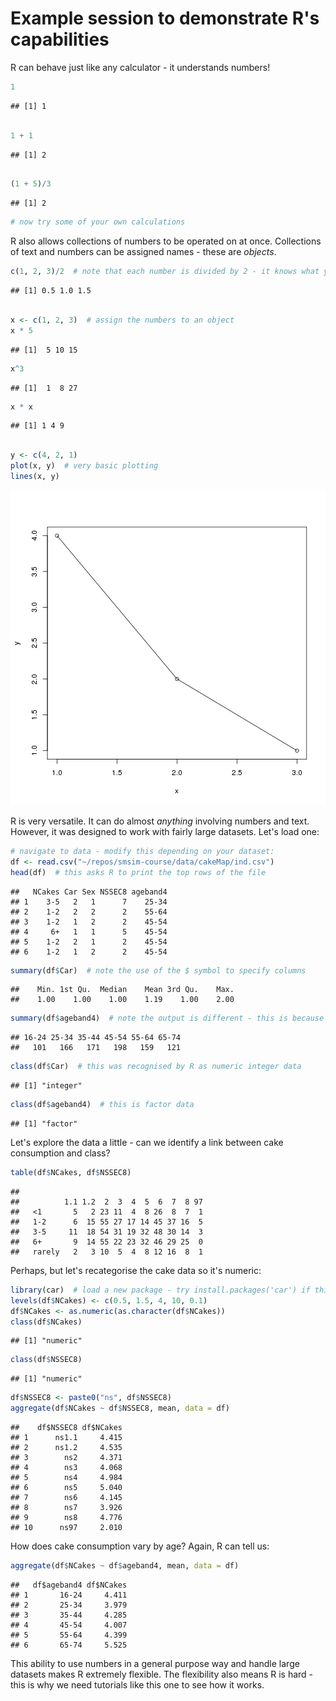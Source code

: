 # Example session to demonstrate R's capabilities

R can behave just like any calculator - it understands numbers!


```r
1
```

```
## [1] 1
```

```r

1 + 1
```

```
## [1] 2
```

```r

(1 + 5)/3
```

```
## [1] 2
```

```r
# now try some of your own calculations
```


R also allows collections of numbers to be operated on at once.
Collections of text and numbers can be assigned names - these are *objects*.


```r
c(1, 2, 3)/2  # note that each number is divided by 2 - it knows what you mean
```

```
## [1] 0.5 1.0 1.5
```

```r

x <- c(1, 2, 3)  # assign the numbers to an object
x * 5
```

```
## [1]  5 10 15
```

```r
x^3
```

```
## [1]  1  8 27
```

```r
x * x
```

```
## [1] 1 4 9
```

```r

y <- c(4, 2, 1)
plot(x, y)  # very basic plotting
lines(x, y)
```

![plot of chunk unnamed-chunk-2](figure/unnamed-chunk-2.png) 


R is very versatile. It can do almost *anything* involving numbers and
text. However, it was designed to work with fairly large datasets. Let's load one:


```r
# navigate to data - modify this depending on your dataset:
df <- read.csv("~/repos/smsim-course/data/cakeMap/ind.csv")
head(df)  # this asks R to print the top rows of the file
```

```
##   NCakes Car Sex NSSEC8 ageband4
## 1    3-5   2   1      7    25-34
## 2    1-2   2   2      2    55-64
## 3    1-2   1   2      2    45-54
## 4     6+   1   1      5    45-54
## 5    1-2   2   1      2    45-54
## 6    1-2   1   2      2    45-54
```

```r
summary(df$Car)  # note the use of the $ symbol to specify columns
```

```
##    Min. 1st Qu.  Median    Mean 3rd Qu.    Max. 
##    1.00    1.00    1.00    1.19    1.00    2.00
```

```r
summary(df$ageband4)  # note the output is different - this is because of the type of data:
```

```
## 16-24 25-34 35-44 45-54 55-64 65-74 
##   101   166   171   198   159   121
```

```r
class(df$Car)  # this was recognised by R as numeric integer data
```

```
## [1] "integer"
```

```r
class(df$ageband4)  # this is factor data
```

```
## [1] "factor"
```


Let's explore the data a little - can we identify a link between cake consumption and class?


```r
table(df$NCakes, df$NSSEC8)
```

```
##         
##          1.1 1.2  2  3  4  5  6  7  8 97
##   <1       5   2 23 11  4  8 26  8  7  1
##   1-2      6  15 55 27 17 14 45 37 16  5
##   3-5     11  18 54 31 19 32 48 30 14  3
##   6+       9  14 55 22 23 32 46 29 25  0
##   rarely   2   3 10  5  4  8 12 16  8  1
```


Perhaps, but let's recategorise the cake data so it's numeric:


```r
library(car)  # load a new package - try install.packages('car') if this fails
levels(df$NCakes) <- c(0.5, 1.5, 4, 10, 0.1)
df$NCakes <- as.numeric(as.character(df$NCakes))
class(df$NCakes)
```

```
## [1] "numeric"
```

```r
class(df$NSSEC8)
```

```
## [1] "numeric"
```

```r
df$NSSEC8 <- paste0("ns", df$NSSEC8)
aggregate(df$NCakes ~ df$NSSEC8, mean, data = df)
```

```
##    df$NSSEC8 df$NCakes
## 1      ns1.1     4.415
## 2      ns1.2     4.535
## 3        ns2     4.371
## 4        ns3     4.068
## 5        ns4     4.984
## 6        ns5     5.040
## 7        ns6     4.145
## 8        ns7     3.926
## 9        ns8     4.776
## 10      ns97     2.010
```


How does cake consumption vary by age? Again, R can tell us:


```r
aggregate(df$NCakes ~ df$ageband4, mean, data = df)
```

```
##   df$ageband4 df$NCakes
## 1       16-24     4.411
## 2       25-34     3.979
## 3       35-44     4.285
## 4       45-54     4.007
## 5       55-64     4.399
## 6       65-74     5.525
```



This ability to use numbers in a general purpose way and
handle large datasets makes R extremely flexible.
The flexibility also means R is hard - this is why we need tutorials
like this one to see how it works.

